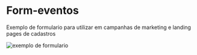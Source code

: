 # Form-eventos

Exemplo de formulario para utilizar em campanhas de marketing e landing pages de cadastros

![exemplo de formulario](https://github.com/PhelipePrieto/Form-eventos/assets/31447163/f20acf92-5a3c-4344-8eb9-3bfdfdc17a20)
